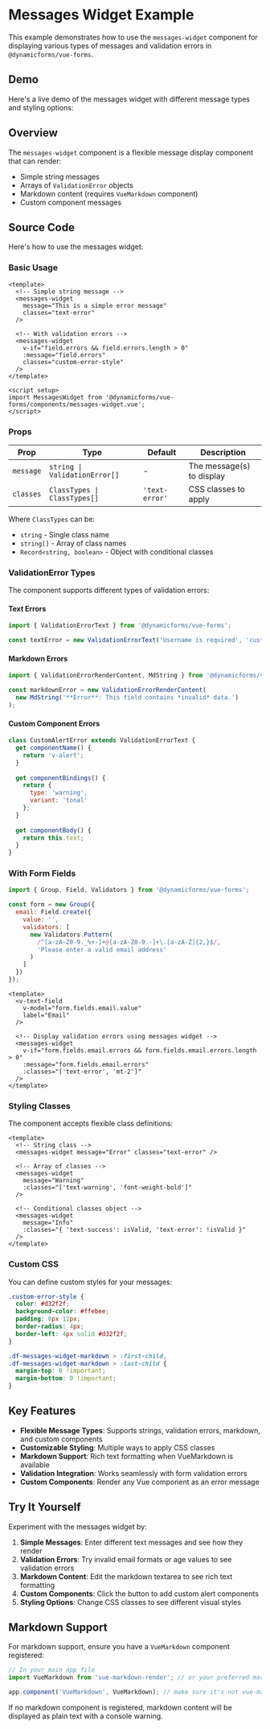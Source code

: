 # Messages Widget Example

This example demonstrates how to use the `messages-widget` component for displaying various types of messages and validation errors in `@dynamicforms/vue-forms`.

## Demo

Here's a live demo of the messages widget with different message types and styling options:

<MessagesWidgetDemo />

## Overview

The `messages-widget` component is a flexible message display component that can render:

- Simple string messages
- Arrays of `ValidationError` objects
- Markdown content (requires `VueMarkdown` component)
- Custom component messages

## Source Code

Here's how to use the messages widget:

### Basic Usage

```vue
<template>
  <!-- Simple string message -->
  <messages-widget 
    message="This is a simple error message"
    classes="text-error"
  />
  
  <!-- With validation errors -->
  <messages-widget 
    v-if="field.errors && field.errors.length > 0"
    :message="field.errors"
    classes="custom-error-style"
  />
</template>

<script setup>
import MessagesWidget from '@dynamicforms/vue-forms/components/messages-widget.vue';
</script>
```

### Props

| Prop | Type | Default | Description |
|------|------|---------|-------------|
| `message` | `string \| ValidationError[]` | - | The message(s) to display |
| `classes` | `ClassTypes \| ClassTypes[]` | `'text-error'` | CSS classes to apply |

Where `ClassTypes` can be:
- `string` - Single class name
- `string[]` - Array of class names  
- `Record<string, boolean>` - Object with conditional classes

### ValidationError Types

The component supports different types of validation errors:

#### Text Errors
```js
import { ValidationErrorText } from '@dynamicforms/vue-forms';

const textError = new ValidationErrorText('Username is required', 'custom-class');
```

#### Markdown Errors
```js
import { ValidationErrorRenderContent, MdString } from '@dynamicforms/vue-forms';

const markdownError = new ValidationErrorRenderContent(
  new MdString('**Error**: This field contains *invalid* data.')
);
```

#### Custom Component Errors
```js
class CustomAlertError extends ValidationErrorText {
  get componentName() { 
    return 'v-alert'; 
  }
  
  get componentBindings() { 
    return { 
      type: 'warning',
      variant: 'tonal'
    }; 
  }
  
  get componentBody() { 
    return this.text; 
  }
}
```

### With Form Fields

```js
import { Group, Field, Validators } from '@dynamicforms/vue-forms';

const form = new Group({
  email: Field.create({
    value: '',
    validators: [
      new Validators.Pattern(
        /^[a-zA-Z0-9._%+-]+@[a-zA-Z0-9.-]+\.[a-zA-Z]{2,}$/,
        'Please enter a valid email address'
      )
    ]
  })
});
```

```vue
<template>
  <v-text-field
    v-model="form.fields.email.value"
    label="Email"
  />
  
  <!-- Display validation errors using messages widget -->
  <messages-widget
    v-if="form.fields.email.errors && form.fields.email.errors.length > 0"
    :message="form.fields.email.errors"
    :classes="['text-error', 'mt-2']"
  />
</template>
```

### Styling Classes

The component accepts flexible class definitions:

```vue
<template>
  <!-- String class -->
  <messages-widget message="Error" classes="text-error" />
  
  <!-- Array of classes -->
  <messages-widget 
    message="Warning" 
    :classes="['text-warning', 'font-weight-bold']" 
  />
  
  <!-- Conditional classes object -->
  <messages-widget 
    message="Info" 
    :classes="{ 'text-success': isValid, 'text-error': !isValid }" 
  />
</template>
```

### Custom CSS

You can define custom styles for your messages:

```css
.custom-error-style {
  color: #d32f2f;
  background-color: #ffebee;
  padding: 8px 12px;
  border-radius: 4px;
  border-left: 4px solid #d32f2f;
}

.df-messages-widget-markdown > :first-child,
.df-messages-widget-markdown > :last-child {
  margin-top: 0 !important;
  margin-bottom: 0 !important;
}
```

## Key Features

- **Flexible Message Types**: Supports strings, validation errors, markdown, and custom components
- **Customizable Styling**: Multiple ways to apply CSS classes
- **Markdown Support**: Rich text formatting when VueMarkdown is available
- **Validation Integration**: Works seamlessly with form validation errors
- **Custom Components**: Render any Vue component as an error message

## Try It Yourself

Experiment with the messages widget by:

1. **Simple Messages**: Enter different text messages and see how they render
2. **Validation Errors**: Try invalid email formats or age values to see validation errors
3. **Markdown Content**: Edit the markdown textarea to see rich text formatting
4. **Custom Components**: Click the button to add custom alert components
5. **Styling Options**: Change CSS classes to see different visual styles

## Markdown Support

For markdown support, ensure you have a `VueMarkdown` component registered:

```js
// In your main app file
import VueMarkdown from 'vue-markdown-render'; // or your preferred markdown component

app.component('VueMarkdown', VueMarkdown); // make sure it's not vue-markdown
```

If no markdown component is registered, markdown content will be displayed as plain text with a console warning.

<script setup>
import MessagesWidgetDemo from '../components/messages-widget-demo.vue';
</script>